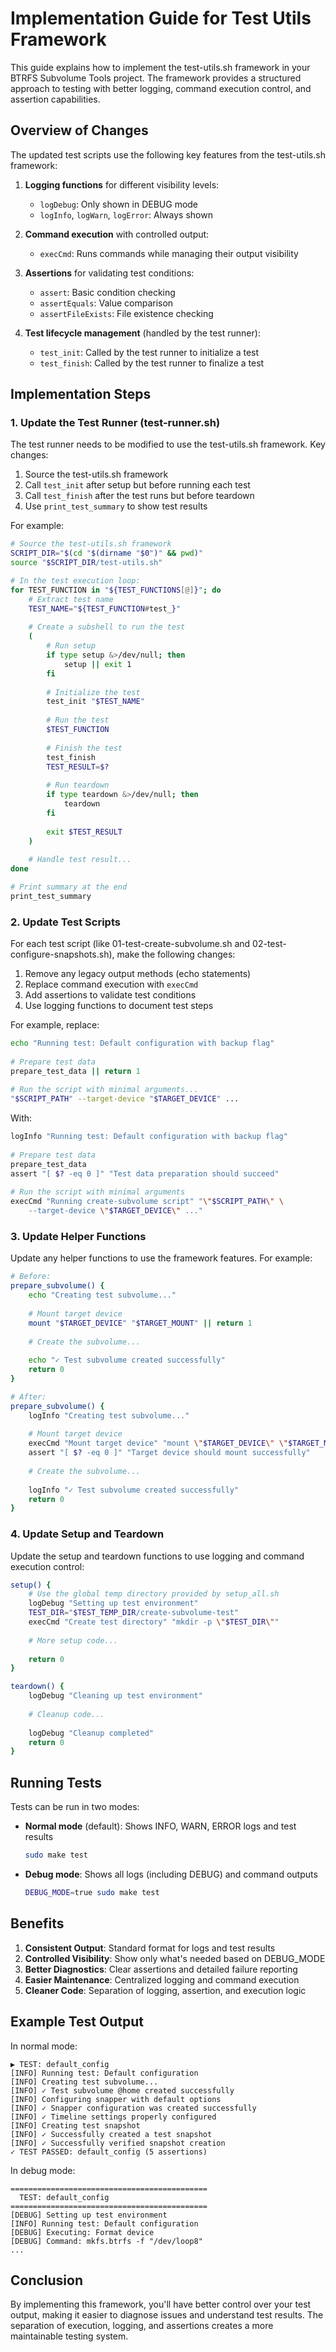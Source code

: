 # Implementation Guide for Test Utils Framework

This guide explains how to implement the test-utils.sh framework in your BTRFS Subvolume Tools project. The framework provides a structured approach to testing with better logging, command execution control, and assertion capabilities.

## Overview of Changes

The updated test scripts use the following key features from the test-utils.sh framework:

1. **Logging functions** for different visibility levels:
   - `logDebug`: Only shown in DEBUG mode
   - `logInfo`, `logWarn`, `logError`: Always shown

2. **Command execution** with controlled output:
   - `execCmd`: Runs commands while managing their output visibility

3. **Assertions** for validating test conditions:
   - `assert`: Basic condition checking
   - `assertEquals`: Value comparison 
   - `assertFileExists`: File existence checking

4. **Test lifecycle management** (handled by the test runner):
   - `test_init`: Called by the test runner to initialize a test
   - `test_finish`: Called by the test runner to finalize a test

## Implementation Steps

### 1. Update the Test Runner (test-runner.sh)

The test runner needs to be modified to use the test-utils.sh framework. Key changes:

1. Source the test-utils.sh framework
2. Call `test_init` after setup but before running each test
3. Call `test_finish` after the test runs but before teardown
4. Use `print_test_summary` to show test results

For example:

```bash
# Source the test-utils.sh framework
SCRIPT_DIR="$(cd "$(dirname "$0")" && pwd)"
source "$SCRIPT_DIR/test-utils.sh"

# In the test execution loop:
for TEST_FUNCTION in "${TEST_FUNCTIONS[@]}"; do
    # Extract test name
    TEST_NAME="${TEST_FUNCTION#test_}"
    
    # Create a subshell to run the test
    (
        # Run setup
        if type setup &>/dev/null; then
            setup || exit 1
        fi
        
        # Initialize the test
        test_init "$TEST_NAME"
        
        # Run the test
        $TEST_FUNCTION
        
        # Finish the test
        test_finish
        TEST_RESULT=$?
        
        # Run teardown
        if type teardown &>/dev/null; then
            teardown
        fi
        
        exit $TEST_RESULT
    )
    
    # Handle test result...
done

# Print summary at the end
print_test_summary
```

### 2. Update Test Scripts

For each test script (like 01-test-create-subvolume.sh and 02-test-configure-snapshots.sh), make the following changes:

1. Remove any legacy output methods (echo statements)
2. Replace command execution with `execCmd`
3. Add assertions to validate test conditions
4. Use logging functions to document test steps

For example, replace:

```bash
echo "Running test: Default configuration with backup flag"
    
# Prepare test data
prepare_test_data || return 1
    
# Run the script with minimal arguments...
"$SCRIPT_PATH" --target-device "$TARGET_DEVICE" ...
```

With:

```bash
logInfo "Running test: Default configuration with backup flag"
    
# Prepare test data
prepare_test_data
assert "[ $? -eq 0 ]" "Test data preparation should succeed"
    
# Run the script with minimal arguments
execCmd "Running create-subvolume script" "\"$SCRIPT_PATH\" \
    --target-device \"$TARGET_DEVICE\" ..."
```

### 3. Update Helper Functions

Update any helper functions to use the framework features. For example:

```bash
# Before:
prepare_subvolume() {
    echo "Creating test subvolume..."
    
    # Mount target device
    mount "$TARGET_DEVICE" "$TARGET_MOUNT" || return 1
    
    # Create the subvolume...
    
    echo "✓ Test subvolume created successfully"
    return 0
}

# After:
prepare_subvolume() {
    logInfo "Creating test subvolume..."
    
    # Mount target device
    execCmd "Mount target device" "mount \"$TARGET_DEVICE\" \"$TARGET_MOUNT\""
    assert "[ $? -eq 0 ]" "Target device should mount successfully"
    
    # Create the subvolume...
    
    logInfo "✓ Test subvolume created successfully"
    return 0
}
```

### 4. Update Setup and Teardown

Update the setup and teardown functions to use logging and command execution control:

```bash
setup() {
    # Use the global temp directory provided by setup_all.sh
    logDebug "Setting up test environment"
    TEST_DIR="$TEST_TEMP_DIR/create-subvolume-test"
    execCmd "Create test directory" "mkdir -p \"$TEST_DIR\""
    
    # More setup code...
    
    return 0
}

teardown() {
    logDebug "Cleaning up test environment"
    
    # Cleanup code...
    
    logDebug "Cleanup completed"
    return 0
}
```

## Running Tests

Tests can be run in two modes:

- **Normal mode** (default): Shows INFO, WARN, ERROR logs and test results
  ```bash
  sudo make test
  ```

- **Debug mode**: Shows all logs (including DEBUG) and command outputs
  ```bash
  DEBUG_MODE=true sudo make test
  ```

## Benefits

1. **Consistent Output**: Standard format for logs and test results
2. **Controlled Visibility**: Show only what's needed based on DEBUG_MODE
3. **Better Diagnostics**: Clear assertions and detailed failure reporting
4. **Easier Maintenance**: Centralized logging and command execution
5. **Cleaner Code**: Separation of logging, assertion, and execution logic

## Example Test Output

In normal mode:
```
▶ TEST: default_config
[INFO] Running test: Default configuration
[INFO] Creating test subvolume...
[INFO] ✓ Test subvolume @home created successfully
[INFO] Configuring snapper with default options
[INFO] ✓ Snapper configuration was created successfully
[INFO] ✓ Timeline settings properly configured
[INFO] Creating test snapshot
[INFO] ✓ Successfully created a test snapshot
[INFO] ✓ Successfully verified snapshot creation
✓ TEST PASSED: default_config (5 assertions)
```

In debug mode:
```
============================================
  TEST: default_config
============================================
[DEBUG] Setting up test environment
[INFO] Running test: Default configuration
[DEBUG] Executing: Format device
[DEBUG] Command: mkfs.btrfs -f "/dev/loop8"
...
```

## Conclusion

By implementing this framework, you'll have better control over your test output, making it easier to diagnose issues and understand test results. The separation of execution, logging, and assertions creates a more maintainable testing system.
